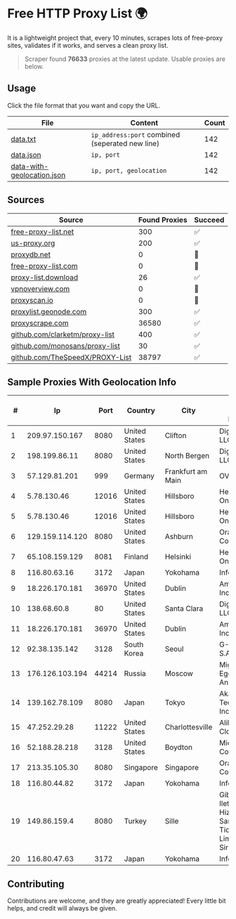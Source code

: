 
# Free HTTP Proxy List 🌍

It is a lightweight project that, every 10 minutes, scrapes lots of free-proxy sites, validates if it works, and serves a clean proxy list.


> Scraper found **76633** proxies at the latest update. Usable proxies are below.

## Usage

Click the file format that you want and copy the URL.


|File|Content|Count|
|----|-------|-----|
|[data.txt](https://raw.githubusercontent.com/themiralay/Proxy-List-World/master/data.txt)|`ip_address:port` combined (seperated new line)|142|
|[data.json](https://raw.githubusercontent.com/themiralay/Proxy-List-World/master/data.json)|`ip, port`|142|
|[data-with-geolocation.json](https://raw.githubusercontent.com/themiralay/Proxy-List-World/master/data-with-geolocation.json)|`ip, port, geolocation`|142|

## Sources

|Source|Found Proxies|Succeed|
|------|-------------|-------|
|[free-proxy-list.net](https://free-proxy-list.net)|300|✅|
|[us-proxy.org](https://www.us-proxy.org)|200|✅|
|[proxydb.net](http://proxydb.net)|0|🚫|
|[free-proxy-list.com](https://free-proxy-list.com/?page=&port=&type%5B%5D=http&type%5B%5D=https&up_time=0&search=Search)|0|🚫|
|[proxy-list.download](https://www.proxy-list.download/HTTP)|26|✅|
|[vpnoverview.com](https://vpnoverview.com/privacy/anonymous-browsing/free-proxy-servers)|0|🚫|
|[proxyscan.io](https://www.proxyscan.io)|0|🚫|
|[proxylist.geonode.com](https://proxylist.geonode.com/api/proxy-list?limit=300&page=1&sort_by=lastChecked&sort_type=desc&protocols=http,https)|300|✅|
|[proxyscrape.com](https://api.proxyscrape.com/v2/?request=displayproxies&protocol=http&timeout=10000&country=all&ssl=all&anonymity=all)|36580|✅|
|[github.com/clarketm/proxy-list](https://raw.githubusercontent.com/clarketm/proxy-list/master/proxy-list-raw.txt)|400|✅|
|[github.com/monosans/proxy-list](https://raw.githubusercontent.com/monosans/proxy-list/main/proxies/http.txt)|30|✅|
|[github.com/TheSpeedX/PROXY-List](https://raw.githubusercontent.com/TheSpeedX/PROXY-List/master/http.txt)|38797|✅|


## Sample Proxies With Geolocation Info

|#|Ip|Port|Country|City|Internet Service Provider|
|-|--|----|-------|----|-------------------------|
|1|209.97.150.167|8080|United States|Clifton|DigitalOcean, LLC|
|2|198.199.86.11|8080|United States|North Bergen|DigitalOcean, LLC|
|3|57.129.81.201|999|Germany|Frankfurt am Main|OVH SAS|
|4|5.78.130.46|12016|United States|Hillsboro|Hetzner Online GmbH|
|5|5.78.130.46|12016|United States|Hillsboro|Hetzner Online GmbH|
|6|129.159.114.120|8080|United States|Ashburn|Oracle Corporation|
|7|65.108.159.129|8081|Finland|Helsinki|Hetzner Online GmbH|
|8|116.80.63.16|3172|Japan|Yokohama|InfoSphere|
|9|18.226.170.181|36970|United States|Dublin|Amazon.com, Inc.|
|10|138.68.60.8|80|United States|Santa Clara|DigitalOcean, LLC|
|11|18.226.170.181|36970|United States|Dublin|Amazon.com, Inc.|
|12|92.38.135.142|3128|South Korea|Seoul|G-Core Labs S.A.|
|13|176.126.103.194|44214|Russia|Moscow|Miglovets Egor Andreevich|
|14|139.162.78.109|8080|Japan|Tokyo|Akamai Technologies, Inc.|
|15|47.252.29.28|11222|United States|Charlottesville|Alibaba Cloud LLC|
|16|52.188.28.218|3128|United States|Boydton|Microsoft Corporation|
|17|213.35.105.30|8080|Singapore|Singapore|Oracle Corporation|
|18|116.80.44.82|3172|Japan|Yokohama|InfoSphere|
|19|149.86.159.4|8080|Turkey|Sille|Gibirnet Iletisim Hizmetleri Sanayi VE Ticaret Limited Sirketi|
|20|116.80.47.63|3172|Japan|Yokohama|InfoSphere|



## Contributing

Contributions are welcome, and they are greatly appreciated! Every
little bit helps, and credit will always be given.

